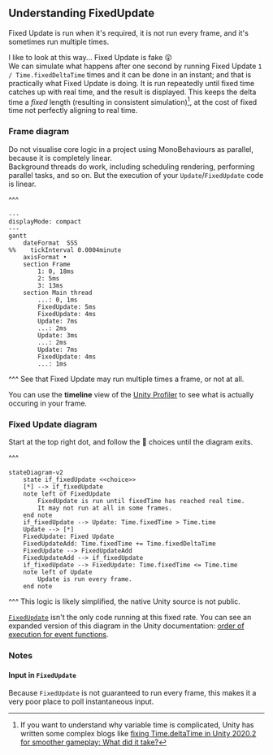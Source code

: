 ## Understanding FixedUpdate

Fixed Update is run when it's required, it is not run every frame, and it's sometimes run multiple times.  

I like to look at this way... Fixed Update is fake 😲  
We can simulate what happens after one second by running Fixed Update `1 / Time.fixedDeltaTime` times and it can be done in an instant; and that is practically what Fixed Update is doing. 
It is run repeatedly until fixed time catches up with real time, and the result is displayed. This keeps the delta time a _fixed_ length (resulting in consistent simulation)[^1], at the cost of fixed time not perfectly aligning to real time.

### Frame diagram

Do not visualise core logic in a project using MonoBehaviours as parallel, because it is completely linear.  
Background threads do work, including scheduling rendering, performing parallel tasks, and so on. But the execution of your `Update`/`FixedUpdate` code is linear.

^^^  
```mermaid
---
displayMode: compact
---
gantt
    dateFormat  SSS
%%    tickInterval 0.0004minute
    axisFormat •
    section Frame
        1: 0, 18ms
        2: 5ms
        3: 13ms
    section Main thread
        ...: 0, 1ms
        FixedUpdate: 5ms
        FixedUpdate: 4ms
        Update: 7ms
        ...: 2ms
        Update: 3ms
        ...: 2ms
        Update: 7ms
        FixedUpdate: 4ms
        ...: 1ms
```  
^^^ See that Fixed Update may run multiple times a frame, or not at all.

You can use the **timeline** view of the [Unity Profiler](https://docs.unity3d.com/Manual/Profiler.html) to see what is actually occuring in your frame.

### Fixed Update diagram
Start at the top right dot, and follow the 🔷 choices until the diagram exits.

^^^  
```mermaid
stateDiagram-v2
    state if_fixedUpdate <<choice>>
    [*] --> if_fixedUpdate
    note left of FixedUpdate
        FixedUpdate is run until fixedTime has reached real time.
        It may not run at all in some frames.
    end note
    if_fixedUpdate --> Update: Time.fixedTime > Time.time
    Update --> [*]
    FixedUpdate: Fixed Update
    FixedUpdateAdd: Time.fixedTime += Time.fixedDeltaTime
    FixedUpdate --> FixedUpdateAdd
    FixedUpdateAdd --> if_fixedUpdate
    if_fixedUpdate --> FixedUpdate: Time.fixedTime <= Time.time
    note left of Update
        Update is run every frame.
    end note

```  
^^^ This logic is likely simplified, the native Unity source is not public.

[`FixedUpdate`](https://docs.unity3d.com/ScriptReference/MonoBehaviour.FixedUpdate.html) isn't the only code running at this fixed rate.
You can see an expanded version of this diagram in the Unity documentation: [order of execution for event functions](https://docs.unity3d.com/Manual/ExecutionOrder.html).

### Notes
#### Input in `FixedUpdate`
Because `FixedUpdate` is not guaranteed to run every frame, this makes it a very poor place to poll instantaneous input.

[^1]: If you want to understand why variable time is complicated, Unity has written some complex blogs like [fixing Time.deltaTime in Unity 2020.2 for smoother gameplay: What did it take?](https://blog.unity.com/engine-platform/fixing-time-deltatime-in-unity-2020-2-for-smoother-gameplay)